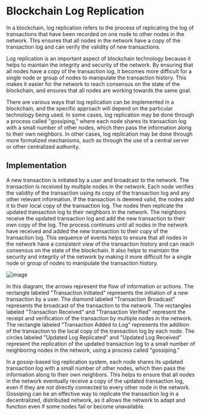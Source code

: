 # Blockchain Log Replication


In a blockchain, log replication refers to the process of replicating the log of transactions that have been recorded on one node to other nodes in the network. This ensures that all nodes in the network have a copy of the transaction log and can verify the validity of new transactions.

Log replication is an important aspect of blockchain technology because it helps to maintain the integrity and security of the network. By ensuring that all nodes have a copy of the transaction log, it becomes more difficult for a single node or group of nodes to manipulate the transaction history. This makes it easier for the network to reach consensus on the state of the blockchain, and ensures that all nodes are working towards the same goal.

There are various ways that log replication can be implemented in a blockchain, and the specific approach will depend on the particular technology being used. In some cases, log replication may be done through a process called "gossiping," where each node shares its transaction log with a small number of other nodes, which then pass the information along to their own neighbors. In other cases, log replication may be done through more formalized mechanisms, such as through the use of a central server or other centralized authority.

## Implementation 

A new transaction is initiated by a user and broadcast to the network.
The transaction is received by multiple nodes in the network.
Each node verifies the validity of the transaction using its copy of the transaction log and any other relevant information.
If the transaction is deemed valid, the nodes add it to their local copy of the transaction log.
The nodes then replicate the updated transaction log to their neighbors in the network.
The neighbors receive the updated transaction log and add the new transaction to their own copy of the log.
The process continues until all nodes in the network have received and added the new transaction to their copy of the transaction log.
This sequence of events helps to ensure that all nodes in the network have a consistent view of the transaction history and can reach consensus on the state of the blockchain. It also helps to maintain the security and integrity of the network by making it more difficult for a single node or group of nodes to manipulate the transaction history.

![image](https://user-images.githubusercontent.com/117555665/208233489-f4768c91-4039-4baa-8efa-585dd6e75754.png)

In this diagram, the arrows represent the flow of information or actions. The rectangle labeled "Transaction Initiated" represents the initiation of a new transaction by a user. The diamond labeled "Transaction Broadcast" represents the broadcast of the transaction to the network. The rectangles labeled "Transaction Received" and "Transaction Verified" represent the receipt and verification of the transaction by multiple nodes in the network. The rectangle labeled "Transaction Added to Log" represents the addition of the transaction to the local copy of the transaction log by each node. The circles labeled "Updated Log Replicated" and "Updated Log Received" represent the replication of the updated transaction log to a small number of neighboring nodes in the network, using a process called "gossiping."

In a gossip-based log replication system, each node shares its updated transaction log with a small number of other nodes, which then pass the information along to their own neighbors. This helps to ensure that all nodes in the network eventually receive a copy of the updated transaction log, even if they are not directly connected to every other node in the network. Gossiping can be an effective way to replicate the transaction log in a decentralized, distributed network, as it allows the network to adapt and function even if some nodes fail or become unavailable.
